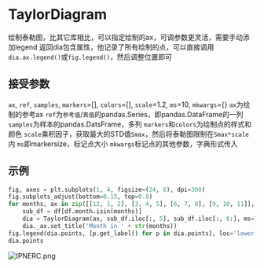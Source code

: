 # TaylorDiagram
绘制泰勒图，比其它库相比，可以指定绘制的ax，可调参数更灵活，需要手动添加legend
返回dia包含属性，他记录了所有绘制的点，可以直接调用`dia.ax.legend()`或`fig.legend()`，然后调整位置即可
## 接受参数
`ax`, `ref`, `samples`, `markers`=[], `colors`=[], `scale`=1.2, `ms`=10, `mkwargs`={}
`ax`为绘制的参考ax
`ref`为`参考值`/`真值`的pandas.Series，即pandas.DataFrame的一列
`samples`为样本的pandas.DatsFrame，多列
`markers`和`colors`为绘制点的样式和颜色
`scale`乘积因子，获取最大的STD值`Smax`，然后将泰勒图限制在`Smax*scale`内
`ms`即markersize，标记点大小
`mkwargs`标记点的其他参数，字典形式传入
## 示例
```python
fig, axes = plt.subplots(1, 4, figsize=(24, 6), dpi=300)
fig.subplots_adjust(bottom=0.15, top=0.8)
for months, ax in zip([[12, 1, 2], [3, 4, 5], [6, 7, 8], [9, 10, 11]], axes):
    sub_df = df[df.month.isin(months)]
    dia = TaylorDiagram(ax, sub_df.iloc[:, 5], sub_df.iloc[:, 6:], ms=12, mkwargs=dict(markeredgecolor='none'))
    dia._ax.set_title('Month in ' + str(months))
fig.legend(dia.points, [p.get_label() for p in dia.points], loc='lower center', ncol=7, frameon=False, bbox_to_anchor=(0.1, 0, 0.8, 0.1))
dia.points
```
![IPNERC.png](https://s3.jpg.cm/2021/06/16/IPNERC.png)

